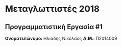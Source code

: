 # Μεταγλωττιστές 2018
## Προγραμματιστική Εργασία #1

**Ονοματεπώνυμο:** Ηλιάδης Νικόλαος
**Α.Μ.:** Π2014009


